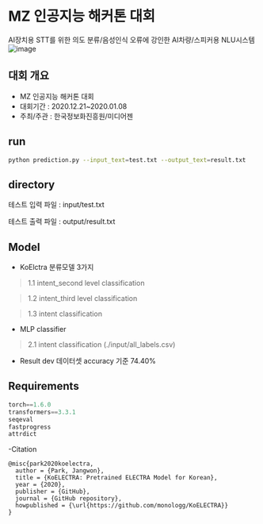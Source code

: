 # MZ 인공지능 해커톤 대회
AI장치용 STT를 위한 의도 분류/음성인식 오류에 강인한 AI차량/스피커용 NLU시스템
![image](https://user-images.githubusercontent.com/37866322/103755352-09af7980-5051-11eb-9219-14eff7e89c43.png)

## 대회 개요
- MZ 인공지능 해커톤 대회
- 대회기간 : 2020.12.21~2020.01.08
- 주최/주관 : 한국정보화진흥원/미디어젠

## run
```bash
python prediction.py --input_text=test.txt --output_text=result.txt
```

## directory
테스트 입력 파일 : input/test.txt

테스트 출력 파일 : output/result.txt


## Model
- KoElctra 분류모델 3가지
> 1.1 intent_second level classification

> 1.2 intent_third level classification

> 1.3 intent classification


- MLP classifier
> 2.1 intent classification (./input/all_labels.csv)

- Result
dev 데이터셋 accuracy 기준 74.40%

## Requirements

```python
torch==1.6.0
transformers==3.3.1
seqeval
fastprogress
attrdict
```

-Citation

```
@misc{park2020koelectra,
  author = {Park, Jangwon},
  title = {KoELECTRA: Pretrained ELECTRA Model for Korean},
  year = {2020},
  publisher = {GitHub},
  journal = {GitHub repository},
  howpublished = {\url{https://github.com/monologg/KoELECTRA}}
}
```
